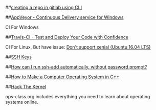 ##[creating a repo in gitlab using CLI](http://stackoverflow.com/questions/19585211/creating-a-repo-in-gitlab-using-cli)

##[AppVeyor - Continuous Delivery service for Windows](https://www.appveyor.com/)

CI For Windows

##[Travis-CI - Test and Deploy Your Code with Confidence](https://travis-ci.org/)

CI For Linux, But have issue: [Don't support xenial (Ubuntu 16.04 LTS)](https://github.com/travis-ci/travis-ci/issues/5821)

##[SSH Keys](http://bodhizazen.net/Tutorials/SSH_keys)

##[How can I run ssh-add automatically, without password prompt?](http://unix.stackexchange.com/questions/90853/how-can-i-run-ssh-add-automatically-without-password-prompt)

##[How to Make a Computer Operating System in C++](https://www.gitbook.com/book/SamyPesse/how-to-create-an-operating-system)

##[Hack The Kernel](https://www.ops-class.org/)

ops-class.org includes everything you need to learn about operating systems online.
